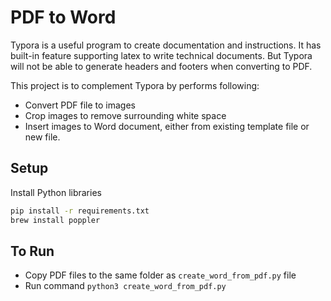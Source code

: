 # PDF to Word

Typora is a useful program to create documentation and instructions. It has built-in feature supporting latex to write technical documents. But Typora will not be able to generate headers and footers when converting to PDF. 

This project is to complement Typora by performs following:

* Convert PDF file to images
* Crop images to remove surrounding white space
* Insert images to Word document, either from existing template file or new file. 



## Setup

Install Python libraries

```bash
pip install -r requirements.txt
brew install poppler
```



## To Run

* Copy PDF files to the same folder as `create_word_from_pdf.py` file
* Run command `python3 create_word_from_pdf.py`

